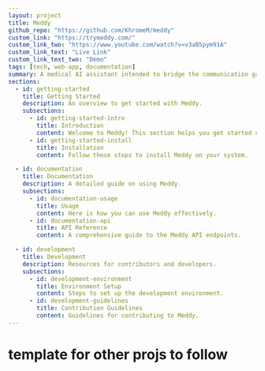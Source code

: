```yaml
---
layout: project
title: Meddy
github_repo: "https://github.com/KhromeM/meddy"
custom_link: "https://trymeddy.com/"
custom_link_two: "https://www.youtube.com/watch?v=v3aB5pym91A"
custom_link_text: "Live Link"
custom_link_text_two: "Demo"
tags: [tech, web-app, documentation]
summary: A medical AI assistant intended to bridge the communication gap between doctors and non-English speakers!
sections:
  - id: getting-started
    title: Getting Started
    description: An overview to get started with Meddy.
    subsections:
      - id: getting-started-intro
        title: Introduction
        content: Welcome to Meddy! This section helps you get started quickly.
      - id: getting-started-install
        title: Installation
        content: Follow these steps to install Meddy on your system.

  - id: documentation
    title: Documentation
    description: A detailed guide on using Meddy.
    subsections:
      - id: documentation-usage
        title: Usage
        content: Here is how you can use Meddy effectively.
      - id: documentation-api
        title: API Reference
        content: A comprehensive guide to the Meddy API endpoints.

  - id: development
    title: Development
    description: Resources for contributors and developers.
    subsections:
      - id: development-environment
        title: Environment Setup
        content: Steps to set up the development environment.
      - id: development-guidelines
        title: Contribution Guidelines
        content: Guidelines for contributing to Meddy.
---
```


# template for other projs to follow
